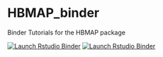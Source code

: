 # HBMAP_binder
Binder Tutorials for the HBMAP package

<!-- badges: start -->
[![Launch Rstudio Binder](http://mybinder.org/badge_logo.svg)](https://mybinder.org/v2/gh/EdwardAgboraw/HBMAP_binder/main?urlpath=rstudio)
[![Launch Rstudio Binder](http://mybinder.org/badge_logo.svg)](https://mybinder.org/v2/gh/EdwardAgboraw/HBMAP_binder/master?urlpath=rstudio)
<!-- badges: end -->
